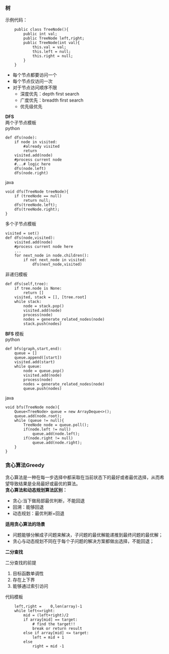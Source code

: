 ### 树  
示例代码： 

		public class TreeNode(){
			public int val;
			public TreeNode left,right;
			public TreeNode(int val){
				this.val = val;
				this.left = null;
				this.right = null;
			}
		}  


- 每个节点都要访问一个
- 每个节点仅访问一次
- 对于节点访问顺序不限
	- 深度优先：depth first search
	- 广度优先：breadth first search
	- 优先级优先

**DFS**  
两个子节点模板  
python

	def dfs(node):
		if node in visited:
			#already visited
			return
		visited.add(node)
		#process current node
		#...# logic here
		dfs(node.left)
		dfs(node.right)  
	
java
	
	void dfs(TreeNode treeNode){
		if (treeNode == null)
  			return null;
		dfs(treeNode.left);
		dfs(treeNode.right);
	}	
多个子节点模板

	visited = set()
	def dfs(node,visited):
		visited.add(node)
		#process current node here
		...
		for next_node in node.children():
			if not next_node in visited:
				dfs(next_node,visited)
非递归模板
	
	def dfs(self,tree):
		if tree.node is None:
			return []
		visited, stack = [], [tree.root]
		while stack:
			node = stack.pop()
			visited.add(node)
			process(node)
			nodes = generate_related_nodes(node)
			stack.push(nodes)
**BFS**
模板  
python

	def bfs(graph,start,end):
		queue = []
		queue.append([start])
		visited.add(start)
		while queue:
			node = queue.pop()
			visited.add(node)
			process(node)
			nodes = generate_related_nodes(node)
			queue.push(nodes)
java  
	
	void bfs(TreeNode node){
		Queue<TreeNode> queue = new ArrayDeque<>();
		queue.add(node.root);
		while (queue != null){
			TreeNode node = queue.poll();
			if(node.left != null)
				queue.add(node.left);
			if(node.right != null)
				queue.add(node.right);		
		}
	}


### 贪心算法Greedy
贪心算法是一种在每一步选择中都采取在当前状态下的最好或者最优选择，从而希望导致结果是全局最好或最优的算法。  
**贪心算法和动态规划算法区别：**  

- 贪心:当下做局部最优判断，不能回退   
- 回溯：能够回退  
- 动态规划：最优判断+回退  

**适用贪心算法的场景**  

- 问题能够分解成子问题来解决，子问题的最优解能递推到最终问题的最优解；  
- 贪心与动态规划不同在于每个子问题的解决方案都做出选择，不能回退；

**二分查找**  

二分查找的前提  
1. 目标函数单调性  
2. 存在上下界  
3. 能够通过索引访问  

代码模板  


	 	left,right = 	0,len(array)-1
		while left<=right:
			mid = (left+right)/2
			if array[mid] == target:
				# find the target!!
				break or return result
			else if array[mid] <= target:
				left = mid + 1
			else
				right = mid -1


